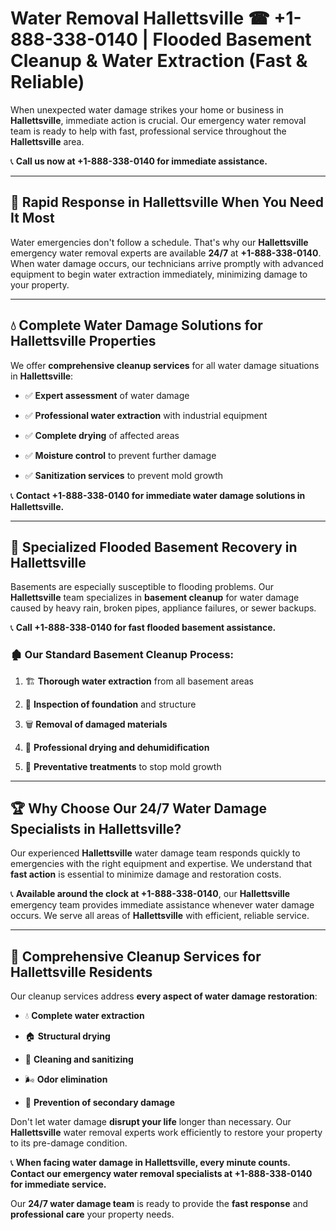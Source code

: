 # Water Removal Hallettsville ☎ +1-888-338-0140 | Flooded Basement Cleanup & Water Extraction (Fast & Reliable)

When unexpected water damage strikes your home or business in **Hallettsville**, immediate action is crucial. Our emergency water removal team is ready to help with fast, professional service throughout the **Hallettsville** area. 

📞 **Call us now at +1-888-338-0140 for immediate assistance.**
---
## 🚀 Rapid Response in Hallettsville When You Need It Most
Water emergencies don't follow a schedule. That's why our **Hallettsville** emergency water removal experts are available **24/7** at **+1-888-338-0140**. When water damage occurs, our technicians arrive promptly with advanced equipment to begin water extraction immediately, minimizing damage to your property.
---
## 💧 Complete Water Damage Solutions for Hallettsville Properties
We offer **comprehensive cleanup services** for all water damage situations in **Hallettsville**:
- ✅ **Expert assessment** of water damage  
- ✅ **Professional water extraction** with industrial equipment  
- ✅ **Complete drying** of affected areas  
- ✅ **Moisture control** to prevent further damage  
- ✅ **Sanitization services** to prevent mold growth  
📞 **Contact +1-888-338-0140 for immediate water damage solutions in Hallettsville.**
---
## 🌊 Specialized Flooded Basement Recovery in Hallettsville
Basements are especially susceptible to flooding problems. Our **Hallettsville** team specializes in **basement cleanup** for water damage caused by heavy rain, broken pipes, appliance failures, or sewer backups. 
📞 **Call +1-888-338-0140 for fast flooded basement assistance.**
### 🏚️ Our Standard Basement Cleanup Process:
1. 🏗️ **Thorough water extraction** from all basement areas  
2. 🔎 **Inspection of foundation** and structure  
3. 🗑️ **Removal of damaged materials**  
4. 💨 **Professional drying and dehumidification**  
5. 🚫 **Preventative treatments** to stop mold growth  
---
## 🏆 Why Choose Our 24/7 Water Damage Specialists in Hallettsville?
Our experienced **Hallettsville** water damage team responds quickly to emergencies with the right equipment and expertise. We understand that **fast action** is essential to minimize damage and restoration costs.
📞 **Available around the clock at +1-888-338-0140**, our **Hallettsville** emergency team provides immediate assistance whenever water damage occurs. We serve all areas of **Hallettsville** with efficient, reliable service.
---
## 🧹 Comprehensive Cleanup Services for Hallettsville Residents
Our cleanup services address **every aspect of water damage restoration**:
- 💧 **Complete water extraction**  
- 🏠 **Structural drying**  
- 🧼 **Cleaning and sanitizing**  
- 🌬️ **Odor elimination**  
- 🚫 **Prevention of secondary damage**  
Don't let water damage **disrupt your life** longer than necessary. Our **Hallettsville** water removal experts work efficiently to restore your property to its pre-damage condition.
📞 **When facing water damage in Hallettsville, every minute counts. Contact our emergency water removal specialists at +1-888-338-0140 for immediate service.**
Our **24/7 water damage team** is ready to provide the **fast response** and **professional care** your property needs.
